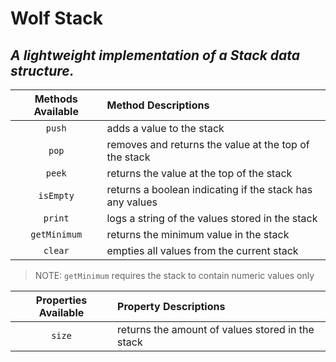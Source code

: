# Wolf Stack
## _A lightweight implementation of a Stack data structure._

Methods Available | Method Descriptions
:-----------------: | :-------------------
`push` | adds a value to the stack
`pop` | removes and returns the value at the top of the stack
`peek` | returns the value at the top of the stack
`isEmpty` | returns a boolean indicating if the stack has any values
`print` | logs a string of the values stored in the stack
`getMinimum` | returns the minimum value in the stack
`clear` | empties all values from the current stack
> NOTE: `getMinimum` requires the stack to contain numeric values only

Properties Available | Property Descriptions
:--------------------: | :---------------------
`size` | returns the amount of values stored in the stack


